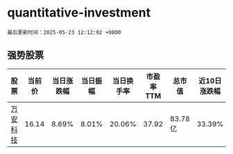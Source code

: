 # quantitative-investment

`最后更新时间：2025-05-23 12:12:02 +0800`

## 强势股票

|股票|当前价|当日涨跌幅|当日振幅|当日换手率|市盈率TTM|总市值|近10日涨跌幅|
|----|----|----|----|----|----|----|----|
|[万安科技](https://xueqiu.com/S/SZ002590)|16.14|8.69%|8.01%|20.06%|37.92|83.78亿|33.39%|
